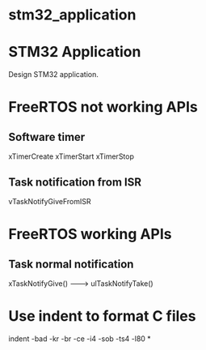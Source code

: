 # stm32_application

STM32 Application
==========

Design STM32 application.

# FreeRTOS not working APIs

## Software timer

xTimerCreate  xTimerStart  xTimerStop

## Task notification from ISR

vTaskNotifyGiveFromISR


# FreeRTOS working APIs

## Task normal notification

xTaskNotifyGive()  --->  ulTaskNotifyTake()

# Use indent to format C files

indent -bad -kr -br -ce -i4 -sob -ts4 -l80 *
